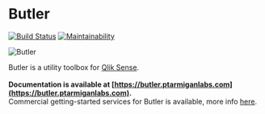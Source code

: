 # Butler

[![Build Status](https://cloud.drone.io/api/badges/ptarmiganlabs/butler/status.svg)](https://cloud.drone.io/ptarmiganlabs/butler)
[![Maintainability](https://api.codeclimate.com/v1/badges/cb33990248ffbaaf7526/maintainability)](https://codeclimate.com/github/ptarmiganlabs/butler/maintainability)

![Butler](icon.png)

Butler is a utility toolbox for [Qlik Sense](https://www.qlik.com/us/products/qlik-sense).
\
\
**Documentation is available at [https://butler.ptarmiganlabs.com](https://butler.ptarmiganlabs.com).**
\
Commercial getting-started services for Butler is available, more info [here](https://ptarmiganlabs.com/butler-assist/).
